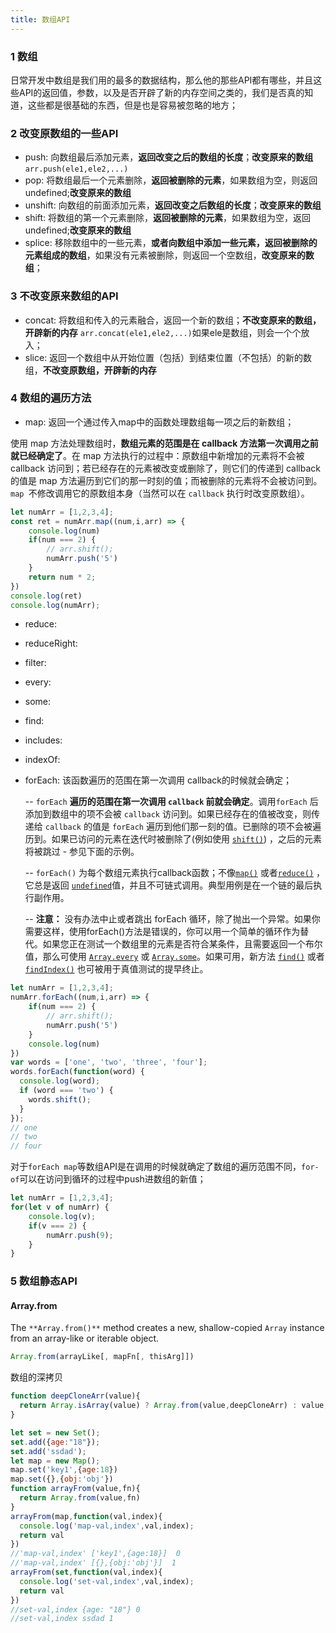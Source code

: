 ```yaml
---
title: 数组API
---
```


### 1 数组

日常开发中数组是我们用的最多的数据结构，那么他的那些API都有哪些，并且这些API的返回值，参数，以及是否开辟了新的内存空间之类的，我们是否真的知道，这些都是很基础的东西，但是也是容易被忽略的地方；

### 2 改变原数组的一些API

* push: 向数组最后添加元素，**返回改变之后的数组的长度**；**改变原来的数组** `arr.push(ele1,ele2,...)`
* pop: 将数组最后一个元素删除，**返回被删除的元素**，如果数组为空，则返回undefined;**改变原来的数组**
* unshift: 向数组的前面添加元素，**返回改变之后数组的长度**；**改变原来的数组**
* shift: 将数组的第一个元素删除，**返回被删除的元素**，如果数组为空，返回undefined;**改变原来的数组**
* splice: 移除数组中的一些元素，**或者向数组中添加一些元素，返回被删除的元素组成的数组**，如果没有元素被删除，则返回一个空数组，**改变原来的数组**；

### 3 不改变原来数组的API

* concat: 将数组和传入的元素融合，返回一个新的数组；**不改变原来的数组，开辟新的内存** `arr.concat(ele1,ele2,...)`如果ele是数组，则会一个个放入；
* slice: 返回一个数组中从开始位置（包括）到结束位置（不包括）的新的数组，**不改变原数组，开辟新的内存**

### 4 数组的遍历方法

* map: 返回一个通过传入map中的函数处理数组每一项之后的新数组；

使用 map 方法处理数组时，**数组元素的范围是在 callback 方法第一次调用之前就已经确定了**。在 map 方法执行的过程中：原数组中新增加的元素将不会被 callback 访问到；若已经存在的元素被改变或删除了，则它们的传递到 callback 的值是 map 方法遍历到它们的那一时刻的值；而被删除的元素将不会被访问到。`map `不修改调用它的原数组本身（当然可以在 `callback` 执行时改变原数组）。

```javascript
let numArr = [1,2,3,4];
const ret = numArr.map((num,i,arr) => {
    console.log(num)
    if(num === 2) {
        // arr.shift();
        numArr.push('5')
    }
    return num * 2;
})
console.log(ret)
console.log(numArr);
```



* reduce:

* reduceRight:

* filter:

* every:

* some:

* find:

* includes:

* indexOf:

* forEach: 该函数遍历的范围在第一次调用 callback的时候就会确定；

  -- `forEach` **遍历的范围在第一次调用 `callback` 前就会确定**。调用`forEach` 后添加到数组中的项不会被 `callback` 访问到。如果已经存在的值被改变，则传递给 `callback` 的值是 `forEach` 遍历到他们那一刻的值。已删除的项不会被遍历到。如果已访问的元素在迭代时被删除了(例如使用 [`shift()`](https://developer.mozilla.org/zh-CN/docs/Web/JavaScript/Reference/Global_Objects/Array/shift)) ，之后的元素将被跳过 - 参见下面的示例。

  -- `forEach()` 为每个数组元素执行callback函数；不像[`map()`](https://developer.mozilla.org/zh-CN/docs/Web/JavaScript/Reference/Global_Objects/Array/map) 或者[`reduce()`](https://developer.mozilla.org/zh-CN/docs/Web/JavaScript/Reference/Global_Objects/Array/reduce) ，它总是返回 [`undefined`](https://developer.mozilla.org/zh-CN/docs/Web/JavaScript/Reference/Global_Objects/undefined)值，并且不可链式调用。典型用例是在一个链的最后执行副作用。

  -- **注意：** 没有办法中止或者跳出 forEach 循环，除了抛出一个异常。如果你需要这样，使用forEach()方法是错误的，你可以用一个简单的循环作为替代。如果您正在测试一个数组里的元素是否符合某条件，且需要返回一个布尔值，那么可使用 [`Array.every`](https://developer.mozilla.org/zh-CN/docs/Web/JavaScript/Reference/Global_Objects/Array/every) 或 [`Array.some`](https://developer.mozilla.org/zh-CN/docs/Web/JavaScript/Reference/Global_Objects/Array/some)。如果可用，新方法 [`find()`](https://developer.mozilla.org/zh-CN/docs/Web/JavaScript/Reference/Global_Objects/Array/find) 或者[`findIndex()`](https://developer.mozilla.org/zh-CN/docs/Web/JavaScript/Reference/Global_Objects/Array/findIndex) 也可被用于真值测试的提早终止。

```javascript
let numArr = [1,2,3,4];
numArr.forEach((num,i,arr) => {
    if(num === 2) {
        // arr.shift();
        numArr.push('5')
    }
    console.log(num)
})
var words = ['one', 'two', 'three', 'four'];
words.forEach(function(word) {
  console.log(word);
  if (word === 'two') {
    words.shift();
  }
});
// one
// two
// four
```

对于`forEach map`等数组API是在调用的时候就确定了数组的遍历范围不同，`for-of`可以在访问到循环的过程中push进数组的新值；

```javascript
let numArr = [1,2,3,4];
for(let v of numArr) {
    console.log(v);
    if(v === 2) {
        numArr.push(9);
    }
}
```

### 5 数组静态API

#### Array.from

The `**Array.from()**` method creates a new, shallow-copied `Array` instance from an array-like or iterable object.

```javascript
Array.from(arrayLike[, mapFn[, thisArg]])
```

数组的深拷贝

```javascript
function deepCloneArr(value){
  return Array.isArray(value) ? Array.from(value,deepCloneArr) : value;
}
```

```javascript
let set = new Set();
set.add({age:"18"});
set.add('ssdad');
let map = new Map();
map.set('key1',{age:18})
map.set({},{obj:'obj'})
function arrayFrom(value,fn){
  return Array.from(value,fn)
}
arrayFrom(map,function(val,index){
  console.log('map-val,index',val,index);
  return val
})
//'map-val,index' ['key1',{age:18}]  0
//'map-val,index' [{},{obj:'obj'}]  1
arrayFrom(set,function(val,index){
  console.log('set-val,index',val,index);
  return val
})
//set-val,index {age: "18"} 0
//set-val,index ssdad 1
```

